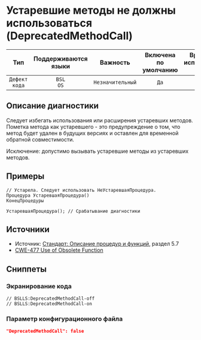 # Устаревшие методы не должны использоваться (DeprecatedMethodCall)

 Тип | Поддерживаются<br>языки | Важность | Включена<br>по умолчанию | Время на<br>исправление (мин) | Тэги 
 :-: | :-: | :-: | :-: | :-: | :-: 
 `Дефект кода` | `BSL`<br>`OS` | `Незначительный` | `Да` | `3` | `deprecated`<br>`design` 

<!-- Блоки выше заполняются автоматически, не трогать -->
## Описание диагностики

Следует избегать использования или расширения устаревших методов. Пометка метода как устаревшего - это предупреждение о том, что метод будет удален в будущих версиях и оставлен для временной обратной совместимости.

Исключение: допустимо вызывать устаревшие методы из устаревших методов.

## Примеры
<!-- В данном разделе приводятся примеры, на которые диагностика срабатывает, а также можно привести пример, как можно исправить ситуацию -->

```bsl
// Устарела. Следует использовать НеУстаревшаяПроцедура.
Процедура УстаревшаяПроцедура()
КонецПроцедуры

УстаревшаяПроцедура(); // Срабатывание диагностики
```

## Источники

* Источник: [Стандарт: Описание процедур и функций](https://its.1c.ru/db/v8std/content/453/hdoc), раздел 5.7
* [CWE-477 Use of Obsolete Function](http://cwe.mitre.org/data/definitions/477.html)

## Сниппеты

<!-- Блоки ниже заполняются автоматически, не трогать -->
### Экранирование кода

```bsl
// BSLLS:DeprecatedMethodCall-off
// BSLLS:DeprecatedMethodCall-on
```

### Параметр конфигурационного файла

```json
"DeprecatedMethodCall": false
```
